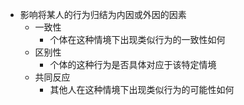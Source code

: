 - 影响将某人的行为归结为内因或外因的因素
	- 一致性
		- 个体在这种情境下出现类似行为的一致性如何
	- 区别性
		- 个体的这种行为是否具体对应于该特定情境
	- 共同反应
		- 其他人在这种情境下出现类似行为的可能性如何